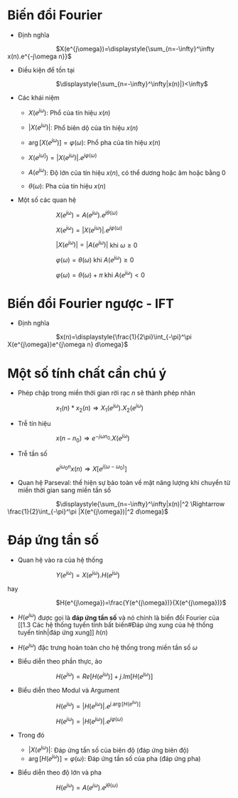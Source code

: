 
# Biến đổi Fourier

- Định nghĩa

$\hspace{3cm}$$X(e^{j\omega})=\displaystyle{\sum_{n=-\infty}^\infty x(n).e^{-j\omega n}}$

- Điều kiện để tồn tại

$\hspace{3cm}$$\displaystyle{\sum_{n=-\infty}^\infty|x(n)|}<\infty$

- Các khái niệm 	

	- $X(e^{j\omega})$: Phổ của tín hiệu $x(n)$

	- $|X(e^{j\omega})|$: Phổ biên dộ của tín hiệu $x(n)$

	- $\arg[X(e^{j\omega})]=\varphi(\omega)$: Phổ pha của tín hiệu $x(n)$

	- $X(e^{j\omega]})=|X(e^{j\omega})|.e^{j\varphi(\omega)}$
	
	- $A(e^{j\omega})$: Độ lớn của tín hiệu $x(n)$, có thể dương hoặc âm hoặc bằng $0$
	
	- $\theta(\omega)$: Pha của tín hiệu $x(n)$

- Một số các quan hệ

$\hspace{3cm}$$X(e^{j\omega})=A(e^{j\omega}).e^{j\theta(\omega)}$

$\hspace{3cm}$$X(e^{j\omega})=|X(e^{j\omega})|.e^{j\varphi(\omega)}$

$\hspace{3cm}$$|X(e^{j\omega})|=|A(e^{j\omega})|$   khi $\omega\geq0$ 

$\hspace{3cm}$$\varphi(\omega)=\theta(\omega)$   khi $A(e^{j\omega})\geq 0$

$\hspace{3cm}$$\varphi(\omega)=\theta(\omega)+\pi$   khi $A(e^{j\omega})<0$

# Biến đổi Fourier ngược - IFT

- Định nghĩa

$\hspace{3cm}$$x(n)=\displaystyle{\frac{1}{2\pi}\int_{-\pi}^\pi X(e^{j\omega})e^{j\omega n} d\omega}$

# Một số tính chất cần chú ý

- Phép chập trong miền thời gian rời rạc $n$ sẽ thành phép nhân

$\hspace{3cm}$$x_1(n)*x_2(n)\Rightarrow X_1(e^{j\omega}).X_2(e^{j\omega})$

- Trễ tín hiệu

$\hspace{3cm}$$x(n-n_0)\Rightarrow e^{-j\omega n_0}.X(e^{j\omega})$

- Trễ tần số

$\hspace{3cm}$$e^{j\omega_0 n}x(n)\Rightarrow X[e^{j(\omega-\omega_0)}]$

- Quan hệ Parseval: thể hiện sự bảo toàn về mặt năng lượng khi chuyển từ  miền thời gian sang miền tần số

$\hspace{3cm}$$\displaystyle{\sum_{n=-\infty}^\infty|x(n)|^2 \Rightarrow \frac{1}{2}\int_{-\pi}^\pi |X(e^{j\omega})|^2 d\omega}$

# Đáp ứng tần số

- Quan hệ vào ra của hệ thống

$\hspace{3cm}$$Y(e^{j\omega})=X(e^{j\omega}).H(e^{j\omega})$

hay

$\hspace{3cm}$$H(e^{j\omega})=\frac{Y(e^{j\omega})}{X(e^{j\omega})}$ 

- $H(e^{j\omega})$ được gọi là **đáp ứng tần số** và nó chính là biến đổi Fourier của [[1.3 Các hệ thống tuyến tính bất biến#Đáp ứng xung của hệ thống tuyến tính|đáp ứng xung]] $h(n)$ 

- $H(e^{j\omega})$ đặc trưng hoàn toàn cho hệ thống trong miền tần số $\omega$

- Biểu diễn theo phần thực, ảo

$\hspace{3cm}$$H(e^{j\omega})=Re[H(e^{j\omega})]+j.Im[H(e^{j\omega})]$

- Biểu diễn theo Modul và Argument

$\hspace{3cm}$$H(e^{j\omega})=|H(e^{j\omega})|.e^{j.\arg[H(e^{j\omega})]}$ 

$\hspace{3cm}$$H(e^{j\omega})=|H(e^{j\omega})|.e^{j\varphi(\omega)}$

- Trong đó 
	- $|X(e^{j\omega})|:$ Đáp ứng tần số của biên độ (đáp ứng biên độ)
	- $\arg[H(e^{j\omega})]=\varphi(\omega):$ Đáp ứng tần số của pha (đáp ứng pha)

- Biểu diễn theo độ lớn và pha

$\hspace{3cm}$$H(e^{j\omega})=A(e^{j\omega}).e^{j\theta(\omega)}$
